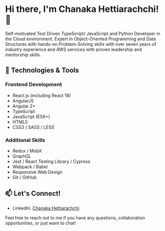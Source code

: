 # Hi there, I'm Chanaka Hettiarachchi! 👋

Self-motivated Test Driven TypeScript/ JavaScript and Python Developer in the Cloud environment. Expert in Object-Oriented Programming and Data Structures with hands-on Problem-Solving skills with over seven years of industry experience and AWS services with proven leadership and mentorship skills.

## 🔧 Technologies & Tools

### Frontend Development
- React.js (including React 18)
- AngularJS
- Angular 2+
- TypeScript
- JavaScript (ES6+)
- HTML5
- CSS3 / SASS / LESS

### Additional Skills
- Redux / MobX
- GraphQL
- Jest / React Testing Library / Cypress
- Webpack / Babel
- Responsive Web Design
- Git / GitHub

<!--
## 🚀 Projects

### [Project Name](link-to-project)
Description of the project and your role/contributions.

### [Project Name](link-to-project)
Description of the project and your role/contributions.

### [Project Name](link-to-project)
Description of the project and your role/contributions.
-->

<!--
## 📝 Blog & Articles

I occasionally write about web development, JavaScript, React, and Angular on my [blog](link-to-blog). Here are a few popular posts:

- [Title of the Article](link-to-article)
- [Title of the Article](link-to-article)
- [Title of the Article](link-to-article)
-->

## 📫 Let's Connect!

- LinkedIn: [Chanaka Hettiarachchi](https://uk.linkedin.com/in/chanaka-hettiarachchi)
<!--
- Twitter: [@YourTwitterHandle](link-to-Twitter)
- Website: [Your Portfolio or Personal Website](link-to-website)
-->

Feel free to reach out to me if you have any questions, collaboration opportunities, or just want to chat!
